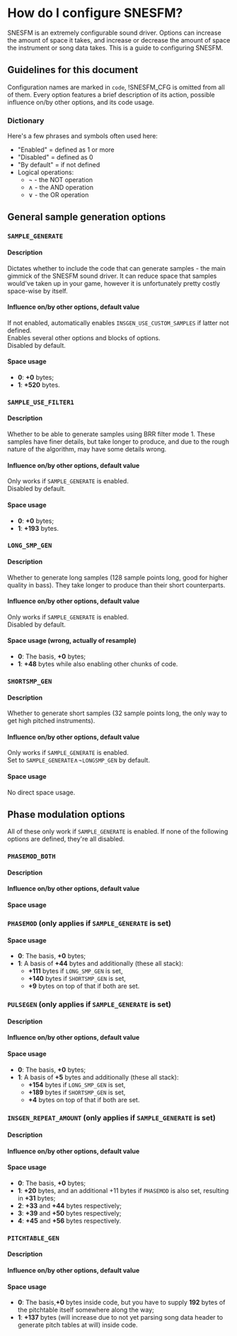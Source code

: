 # How do I configure SNESFM?

SNESFM is an extremely configurable sound driver. Options can increase the amount of space it takes, and increase or decrease the amount of space the instrument or song data takes. This is a guide to configuring SNESFM.

## Guidelines for this document

Configuration names are marked in `code`, !SNESFM_CFG is omitted from all of them. Every option features a brief description of its action, possible influence on/by other options, and its code usage.  

### Dictionary

Here's a few phrases and symbols often used here:

- "Enabled" = defined as 1 or more
- "Disabled" = defined as 0  
- "By default" = if not defined
- Logical operations:
  - ¬ - the NOT operation
  - ∧ - the AND operation
  - ∨ - the OR operation

## General sample generation options

### `SAMPLE_GENERATE`

#### Description

Dictates whether to include the code that can generate samples - the main gimmick of the SNESFM sound driver. It can reduce space that samples would've taken up in your game, however it is unfortunately pretty costly space-wise by itself.  

#### Influence on/by other options, default value

If not enabled, automatically enables `INSGEN_USE_CUSTOM_SAMPLES` if latter not defined.  
Enables several other options and blocks of options.  
Disabled by default.

#### Space usage

- **0**: **+0** bytes;
- **1**: **+520** bytes.

### `SAMPLE_USE_FILTER1`

#### Description

Whether to be able to generate samples using BRR filter mode 1. These samples have finer details, but take longer to produce, and due to the rough nature of the algorithm, may have some details wrong.

#### Influence on/by other options, default value

Only works if `SAMPLE_GENERATE` is enabled.  
Disabled by default.

#### Space usage

- **0**: **+0** bytes;
- **1**: **+193** bytes.

### `LONG_SMP_GEN`

#### Description

Whether to generate long samples (128 sample points long, good for higher quality in bass). They take longer to produce than their short counterparts.

#### Influence on/by other options, default value

Only works if `SAMPLE_GENERATE` is enabled.  
Disabled by default.

#### Space usage (wrong, actually of resample)

- **0**: The basis, **+0** bytes;
- **1**: **+48** bytes while also enabling other chunks of code.

### `SHORTSMP_GEN`

#### Description

Whether to generate short samples (32 sample points long, the only way to get high pitched instruments).

#### Influence on/by other options, default value

Only works if `SAMPLE_GENERATE` is enabled.  
Set to `SAMPLE_GENERATE`∧¬`LONGSMP_GEN` by default.

#### Space usage

No direct space usage.

## Phase modulation options

All of these only work if `SAMPLE_GENERATE` is enabled. If none of the following options are defined, they're all disabled.

### `PHASEMOD_BOTH`

#### Description



#### Influence on/by other options, default value



#### Space usage


### `PHASEMOD` (only applies if `SAMPLE_GENERATE` is set)

#### Space usage

- **0**: The basis, **+0** bytes;
- **1**: A basis of **+44** bytes and additionally (these all stack):
  - **+111** bytes if `LONG_SMP_GEN` is set,
  - **+140** bytes if `SHORTSMP_GEN` is set,
  - **+9** bytes on top of that if both are set.

### `PULSEGEN` (only applies if `SAMPLE_GENERATE` is set)

#### Description



#### Influence on/by other options, default value



#### Space usage

- **0**: The basis, **+0** bytes;
- **1**: A basis of **+5** bytes and additionally (these all stack):
  - **+154** bytes if `LONG_SMP_GEN` is set,
  - **+189** bytes if `SHORTSMP_GEN` is set,
  - **+4** bytes on top of that if both are set.

### `INSGEN_REPEAT_AMOUNT` (only applies if `SAMPLE_GENERATE` is set)

#### Description



#### Influence on/by other options, default value



#### Space usage

- **0**: The basis, **+0** bytes;
- **1**: **+20** bytes, and an additional +11 bytes if `PHASEMOD` is also set, resulting in **+31** bytes;
- **2**: **+33** and **+44** bytes respectively;
- **3**: **+39** and **+50** bytes respectively;
- **4**: **+45** and **+56** bytes respectively.

### `PITCHTABLE_GEN`

#### Description



#### Influence on/by other options, default value



#### Space usage

- **0**: The basis,**+0** bytes inside code, but you have to supply **192** bytes of the pitchtable itself somewhere along the way;
- **1**: **+137** bytes (will increase due to not yet parsing song data header to generate pitch tables at will) inside code.

